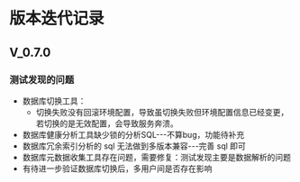 # 版本迭代记录

## V_0.7.0
### 测试发现的问题
- 数据库切换工具：
  - 切换失败没有回滚环境配置，导致虽切换失败但环境配置信息已经变更，若切换的是无效配置，会导致服务奔溃。
- 数据库健康分析工具缺少锁的分析SQL---不算bug，功能待补充
- 数据库冗余索引分析的 sql 无法做到多版本兼容---完善 sql 即可
- 数据库元数据收集工具存在问题，需要修复：测试发现主要是数据解析的问题
- 有待进一步验证数据库切换后，多用户间是否存在影响








